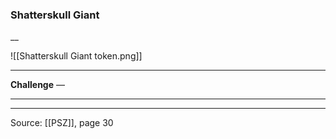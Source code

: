 ### Shatterskull Giant
__

![[Shatterskull Giant token.png]]




---

**Challenge** —

---


---

Source: [[PSZ]], page 30
